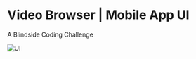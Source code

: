 # Video Browser | Mobile App UI

A Blindside Coding Challenge

![UI](https://user-images.githubusercontent.com/23039652/171312147-b9866dc3-7e37-4808-9a22-dcc6a180e1f4.png)
